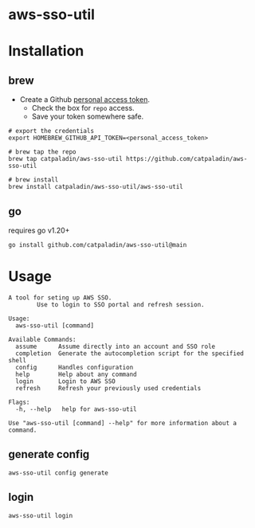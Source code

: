 # aws-sso-util

# Installation

## brew
* Create a Github [personal access token](https://docs.github.com/en/authentication/keeping-your-account-and-data-secure/creating-a-personal-access-token).
  * Check the box for `repo` access.
  * Save your token somewhere safe.


```
# export the credentials
export HOMEBREW_GITHUB_API_TOKEN=<personal_access_token>

# brew tap the repo
brew tap catpaladin/aws-sso-util https://github.com/catpaladin/aws-sso-util

# brew install
brew install catpaladin/aws-sso-util/aws-sso-util
```

## go
requires go v1.20+

```
go install github.com/catpaladin/aws-sso-util@main
```

# Usage
```
A tool for seting up AWS SSO.
		Use to login to SSO portal and refresh session.

Usage:
  aws-sso-util [command]

Available Commands:
  assume      Assume directly into an account and SSO role
  completion  Generate the autocompletion script for the specified shell
  config      Handles configuration
  help        Help about any command
  login       Login to AWS SSO
  refresh     Refresh your previously used credentials

Flags:
  -h, --help   help for aws-sso-util

Use "aws-sso-util [command] --help" for more information about a command.
```

## generate config
```
aws-sso-util config generate
```

## login
```
aws-sso-util login
```
